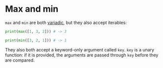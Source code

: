 # Max and min
`max` and `min` are both [variadic](../basicsyntax/4b_variadics.md), but they also accept iterables:
```py
print(max([1, 3, 2])) # -> 3
```
```py
print(min([3, 2, 1])) # -> 1
```
They also both accept a keyword-only argument called `key`. `key` is a unary function: if it is provided, the arguments are passed through `key` before they are compared.
